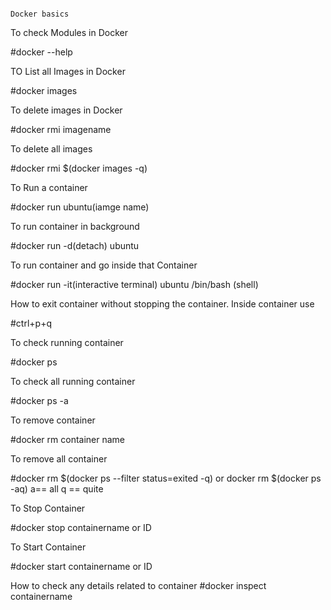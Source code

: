                                                                                        Docker basics

To check Modules in Docker

#docker --help

TO List all Images in Docker

#docker images

To delete images in Docker

#docker rmi imagename

To delete all images

#docker rmi $(docker images -q)

To Run a container

#docker run ubuntu(iamge name)

To run container in background

#docker run -d(detach) ubuntu

To run container and go inside that Container

#docker run -it(interactive terminal) ubuntu /bin/bash (shell)

How to exit container without stopping the container. Inside container use

#ctrl+p+q

To check running container

#docker ps

To check all running container

#docker ps -a

To remove container

#docker rm container name

To remove all container

#docker rm $(docker ps --filter status=exited -q) or docker rm $(docker ps -aq) a== all q == quite

To Stop Container

#docker stop containername or ID

To Start Container

#docker start containername or ID

How to check any details related to container 
#docker inspect containername


